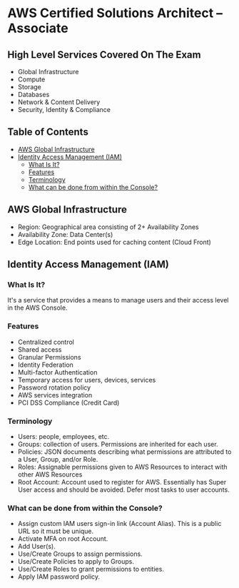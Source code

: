 # AWS Certified Solutions Architect – Associate

## High Level Services Covered On The Exam
- Global Infrastructure
- Compute
- Storage
- Databases
- Network & Content Delivery
- Security, Identity & Compliance

## Table of Contents
- [AWS Global Infrastructure](#aws-global-infrastructure)
- [Identity Access Management (IAM)](#identity-access-management-iam)
  - [What Is It?](#what-is-it)
  - [Features](#features)
  - [Terminology](#terminology)
  - [What can be done from within the Console?](#what-can-be-done-from-within-the-console)


## AWS Global Infrastructure
- Region: Geographical area consisting of 2+ Availability Zones
- Availability Zone: Data Center(s)
- Edge Location: End points used for caching content (Cloud Front)

## Identity Access Management (IAM)

### What Is It?
It's a service that provides a means to manage users and their access level in the AWS Console.

### Features
- Centralized control
- Shared access
- Granular Permissions
- Identity Federation
- Multi-factor Authentication
- Temporary access for users, devices, services
- Password rotation policy
- AWS services integration
- PCI DSS Compliance (Credit Card)

### Terminology
- Users: people, employees, etc.
- Groups: collection of users. Permissions are inherited for each user.
- Policies: JSON documents describing what permissions are attributed to a User, Group, and/or Role.
- Roles: Assignable permissions given to AWS Resources to interact with other AWS Resources 
- Root Account: Account used to register for AWS. Essentially has Super User access and should be avoided. Defer most tasks to user accounts.

### What can be done from within the Console?
- Assign custom IAM users sign-in link (Account Alias). This is a public URL so it must be unique.
- Activate MFA on root Account.
- Add User(s).
- Use/Create Groups to assign permissions.
- Use/Create Policies to apply to Groups.
- Use/Create Roles to grant permissions to entities.
- Apply IAM password policy.